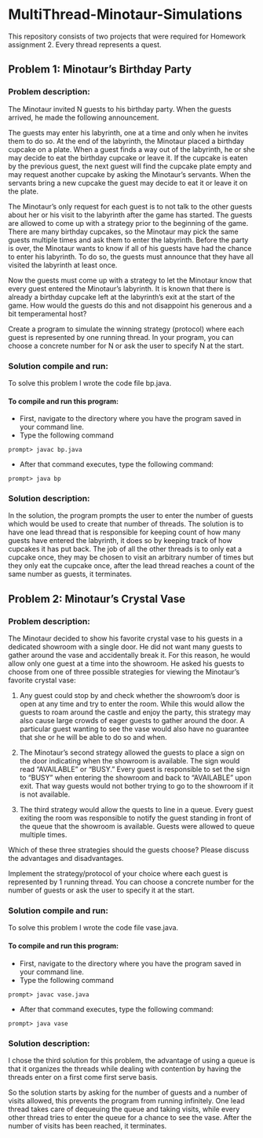 # MultiThread-Minotaur-Simulations
This repository consists of two projects that were required for Homework assignment 2. Every thread represents a quest. 

## Problem 1: Minotaur’s Birthday Party
### Problem description:
The Minotaur invited N guests to his birthday party. When the guests arrived, he made the following announcement.

The guests may enter his labyrinth, one at a time and only when he invites them to do so. At the end of the labyrinth, the Minotaur placed a birthday cupcake on a plate. When a guest finds a way out of the labyrinth, he or she may decide to eat the birthday cupcake or leave it. If the cupcake is eaten by the previous guest, the next guest will find the cupcake plate empty and may request another cupcake by asking the Minotaur’s servants. When the servants bring a new cupcake the guest may decide to eat it or leave it on the plate.

The Minotaur’s only request for each guest is to not talk to the other guests about her or his visit to the labyrinth after the game has started. The guests are allowed to come up with a strategy prior to the beginning of the game. There are many birthday cupcakes, so the Minotaur may pick the same guests multiple times and ask them to enter the labyrinth. Before the party is over, the Minotaur wants to know if all of his guests have had the chance to enter his labyrinth. To do so, the guests must announce that they have all visited the labyrinth at least once.

Now the guests must come up with a strategy to let the Minotaur know that every guest entered the Minotaur’s labyrinth. It is known that there is already a birthday cupcake left at the labyrinth’s exit at the start of the game. How would the guests do this and not disappoint his generous and a bit temperamental host?

Create a program to simulate the winning strategy (protocol) where each guest is represented by one running thread. In your program, you can choose a concrete number for N or ask the user to specify N at the start.

### Solution compile and run:
To solve this problem I wrote the code file bp.java.

#### To compile and run this program:
- First, navigate to the directory where you have the program saved in your command line.
- Type the following command
```
prompt> javac bp.java
```
- After that command executes, type the following command:
```
prompt> java bp
```
### Solution description:
In the solution, the program prompts the user to enter the number of guests which would be used to create that number of threads.
The solution is to have one lead thread that is responsible for keeping count of how many guests have entered the labyrinth, it does so by keeping track of how cupcakes it has put back.
The job of all the other threads is to only eat a cupcake once, they may be chosen to visit an arbitrary number of times but they only eat the cupcake once, after the lead thread reaches a count of the same number as guests, it terminates.

## Problem 2: Minotaur’s Crystal Vase 
### Problem description:
The Minotaur decided to show his favorite crystal vase to his guests in a dedicated showroom with a single door. He did not want many guests to gather around the vase and accidentally break it. For this reason, he would allow only one guest at a time into the showroom. He asked his guests to choose from one of three possible strategies for viewing the Minotaur’s favorite crystal vase:

1) Any guest could stop by and check whether the showroom’s door is open at any time and try to enter the room. While this would allow the guests to roam around the castle and enjoy the party, this strategy may also cause large crowds of eager guests to gather around the door. A particular guest wanting to see the vase would also have no guarantee that she or he will be able to do so and when.

2) The Minotaur’s second strategy allowed the guests to place a sign on the door indicating when the showroom is available. The sign would read “AVAILABLE” or “BUSY.” Every guest is responsible to set the sign to “BUSY” when entering the showroom and back to “AVAILABLE” upon exit. That way guests would not bother trying to go to the showroom if it is not available.

3) The third strategy would allow the quests to line in a queue. Every guest exiting the room was responsible to notify the guest standing in front of the queue that the showroom is available. Guests were allowed to queue multiple times.

Which of these three strategies should the guests choose? Please discuss the advantages and disadvantages.

Implement the strategy/protocol of your choice where each guest is represented by 1 running thread. You can choose a concrete number for the number of guests or ask the user to specify it at the start.

### Solution compile and run:
To solve this problem I wrote the code file vase.java.

#### To compile and run this program:
- First, navigate to the directory where you have the program saved in your command line.
- Type the following command
```
prompt> javac vase.java
```
- After that command executes, type the following command:
```
prompt> java vase
```

### Solution description:
I chose the third solution for this problem, the advantage of using a queue is that it organizes the threads while dealing with contention by having the threads enter on a first come first serve basis.

So the solution starts by asking for the number of guests and a number of visits allowed, this prevents the program from running infinitely.
One lead thread takes care of dequeuing the queue and taking visits, while every other thread tries to enter the queue for a chance to see the vase. After the number of visits has been reached, it terminates. 
